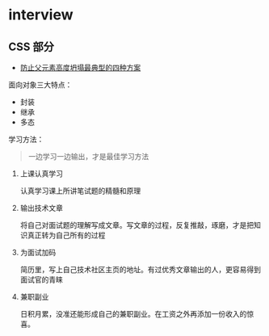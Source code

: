 ﻿
# interview

## CSS 部分

* [防止父元素高度坍塌最典型的四种方案](https://interview.zhangpan.online/docs/test.html)

面向对象三大特点：

* 封装
* 继承
* 多态

学习方法：

> 一边学习一边输出，才是最佳学习方法

1. 上课认真学习

   认真学习课上所讲笔试题的精髓和原理

2. 输出技术文章

   将自己对面试题的理解写成文章。写文章的过程，反复推敲，琢磨，才是把知识真正转为自己所有的过程

3. 为面试加码

   简历里，写上自己技术社区主页的地址。有过优秀文章输出的人，更容易得到面试官的青睐

4. 兼职副业

   日积月累，没准还能形成自己的兼职副业。在工资之外再添加一份收入的惊喜。
